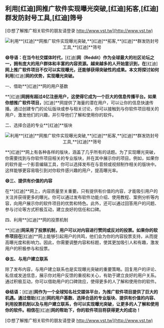 ## **利用**[红迪]**网推广软件实现曝光突破,**[红迪]**拓客,**[红迪]**群发防封号工具,**[红迪]**筛号**

[😍想了解推广相关软件的朋友请登录 http://www.vst.tw](http://www.vst.tw)

 <center><img src="https://vst.tw/MP4/tuiguang/png/5.png" alt="利用**[红迪]**网推广软件实现曝光突破,**[红迪]**拓客,**[红迪]**群发防封号工具,**[红迪]**筛号"></center>

**😄导语：在当今社交媒体时代，**[红迪]**网（Reddit）作为全球最大的社区论坛之一，拥有庞大的用户群体和丰富的内容资源。越来越多的人开始意识到，在**[红迪]**网上推广软件项目不仅可以实现曝光，还能够获得突破性的成果。本文将探讨如何利用**[红迪]**网的优势，实现曝光突破。**

一、借助**[红迪]**网的用户基数

**[红迪]**网拥有超过4亿注册用户，这使得它成为一个巨大的信息传播平台。如果你想推广软件项目，**[红迪]**网提供了海量的潜在用户，可以让你的信息快速传播。通过创建专门的论坛版块或参与相关讨论，你可以接触到与你软件项目相关的用户，激发他们的兴趣，并引导他们了解和使用你的软件。

二、选择合适的专业**[红迪]**版块

 <center><img src="https://vst.tw/MP4/tuiguang/png/5.png" alt="利用**[红迪]**网推广软件实现曝光突破,**[红迪]**拓客,**[红迪]**群发防封号工具,**[红迪]**筛号"></center>

**[红迪]**网上有各种各样的版块，涵盖了几乎所有的话题。为了实现曝光突破，你需要找到与你软件项目相关的专业版块，并在其中展示你的项目。例如，如果你的软件是一个影音编辑工具，你可以选择发布在与音频或视频制作相关的版块中。这样能够更容易吸引到对你软件感兴趣的用户，提高曝光率。

**😄三、提供有价值的内容**

在**[红迪]**网上，内容质量至关重要。只有提供有价值的内容，才能吸引用户的关注并获得更多的曝光。你可以通过发布软件功能介绍、使用教程、案例分析等内容，向用户展示你的软件项目的优势和特色。此外，还可以通过回答用户的问题、参与讨论等方式积极互动，建立良好的信任和口碑。

四、利用**[红迪]**网的投票机制

**[红迪]**网采用了投票机制，用户可以对内容进行赞同或反对的投票。如果你的软件项目在**[红迪]**网上能够引起用户的共鸣，他们会为你的内容投票支持，从而提高曝光度和影响力。因此，你需要调整内容和标题，使其更加吸引人和有趣，激发用户的积极参与和投票。

**😄五、与用户建立联系**

除了发布内容，与用户建立联系也是实现曝光突破的重要策略。回复用户的评论、私信或发送信息，展示你对用户反馈的重视和关心，有助于建立良好的用户关系。通过积极互动，你可以借助用户的口碑效应，使得更多的人了解和使用你的软件。

**😄结语：**[红迪]**网作为一个全球知名社交媒体平台，为推广软件项目提供了巨大的机遇。通过借助**[红迪]**网的用户基数、选择合适的专业版块、提供有价值的内容、利用投票机制以及与用户建立联系，你可以实现曝光突破，让更多的人了解和使用你的软件。相信在**[红迪]**网的帮助下，你的软件项目将获得更大的成功！**

[😍想了解推广相关软件的朋友请登录 http://www.vst.tw](http://www.vst.tw)



